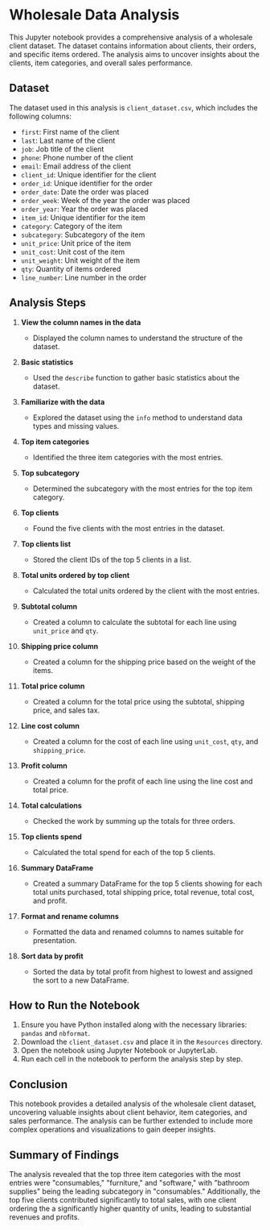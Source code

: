 # Wholesale Data Analysis

This Jupyter notebook provides a comprehensive analysis of a wholesale client dataset. The dataset contains information about clients, their orders, and specific items ordered. The analysis aims to uncover insights about the clients, item categories, and overall sales performance.

## Dataset

The dataset used in this analysis is `client_dataset.csv`, which includes the following columns:
- `first`: First name of the client
- `last`: Last name of the client
- `job`: Job title of the client
- `phone`: Phone number of the client
- `email`: Email address of the client
- `client_id`: Unique identifier for the client
- `order_id`: Unique identifier for the order
- `order_date`: Date the order was placed
- `order_week`: Week of the year the order was placed
- `order_year`: Year the order was placed
- `item_id`: Unique identifier for the item
- `category`: Category of the item
- `subcategory`: Subcategory of the item
- `unit_price`: Unit price of the item
- `unit_cost`: Unit cost of the item
- `unit_weight`: Unit weight of the item
- `qty`: Quantity of items ordered
- `line_number`: Line number in the order

## Analysis Steps

1. **View the column names in the data**
   - Displayed the column names to understand the structure of the dataset.

2. **Basic statistics**
   - Used the `describe` function to gather basic statistics about the dataset.

3. **Familiarize with the data**
   - Explored the dataset using the `info` method to understand data types and missing values.

4. **Top item categories**
   - Identified the three item categories with the most entries.

5. **Top subcategory**
   - Determined the subcategory with the most entries for the top item category.

6. **Top clients**
   - Found the five clients with the most entries in the dataset.

7. **Top clients list**
   - Stored the client IDs of the top 5 clients in a list.

8. **Total units ordered by top client**
   - Calculated the total units ordered by the client with the most entries.

9. **Subtotal column**
   - Created a column to calculate the subtotal for each line using `unit_price` and `qty`.

10. **Shipping price column**
    - Created a column for the shipping price based on the weight of the items.

11. **Total price column**
    - Created a column for the total price using the subtotal, shipping price, and sales tax.

12. **Line cost column**
    - Created a column for the cost of each line using `unit_cost`, `qty`, and `shipping_price`.

13. **Profit column**
    - Created a column for the profit of each line using the line cost and total price.

14. **Total calculations**
    - Checked the work by summing up the totals for three orders.

15. **Top clients spend**
    - Calculated the total spend for each of the top 5 clients. 

16. **Summary DataFrame**
    - Created a summary DataFrame for the top 5 clients showing for each total units purchased, total shipping price, total revenue, total cost, and profit.

17. **Format and rename columns**
    - Formatted the data and renamed columns to names suitable for presentation.

18. **Sort data by profit**
    - Sorted the data by total profit from highest to lowest and assigned the sort to a new DataFrame.

## How to Run the Notebook

1. Ensure you have Python installed along with the necessary libraries: `pandas` and `nbformat`.
2. Download the `client_dataset.csv` and place it in the `Resources` directory.
3. Open the notebook using Jupyter Notebook or JupyterLab.
4. Run each cell in the notebook to perform the analysis step by step.

## Conclusion

This notebook provides a detailed analysis of the wholesale client dataset, uncovering valuable insights about client behavior, item categories, and sales performance. The analysis can be further extended to include more complex operations and visualizations to gain deeper insights.

## Summary of Findings

The analysis revealed that the top three item categories with the most entries were "consumables," "furniture," and "software," with "bathroom supplies" being the leading subcategory in "consumables." Additionally, the top five clients contributed significantly to total sales, with one client ordering the a significantly higher quantity of units, leading to substantial revenues and profits.

